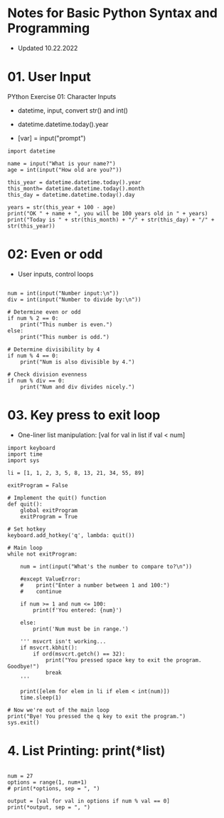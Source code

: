 # Notes for Basic Python Syntax and Programming
- Updated 10.22.2022

# 01. User Input

PYthon Exercise 01: Character Inputs

- datetime, input, convert str() and int()

- datetime.datetime.today().year
- [var] = input("prompt")

```
import datetime

name = input("What is your name?")
age = int(input("How old are you?"))

this_year = datetime.datetime.today().year
this_month= datetime.datetime.today().month
this_day = datetime.datetime.today().day

years = str(this_year + 100 - age)
print("OK " + name + ", you will be 100 years old in " + years)
print("Today is " + str(this_month) + "/" + str(this_day) + "/" + str(this_year))
```

# 02: Even or odd
- User inputs, control loops

```

num = int(input("Number input:\n"))
div = int(input("Number to divide by:\n"))

# Determine even or odd
if num % 2 == 0:
    print("This number is even.")
else:
    print("This number is odd.")
    
# Determine divisibility by 4
if num % 4 == 0:
    print("Num is also divisible by 4.")

# Check division evenness
if num % div == 0:
    print("Num and div divides nicely.")
```

# 03. Key press to exit loop
- One-liner list manipulation: [val for val in list if val < num]

```
import keyboard
import time
import sys

li = [1, 1, 2, 3, 5, 8, 13, 21, 34, 55, 89]

exitProgram = False

# Implement the quit() function
def quit():
    global exitProgram
    exitProgram = True
    
# Set hotkey
keyboard.add_hotkey('q', lambda: quit())

# Main loop
while not exitProgram:
    
    num = int(input("What's the number to compare to?\n"))
    
    #except ValueError:
    #    print("Enter a number between 1 and 100:")
    #    continue
    
    if num >= 1 and num <= 100:
        print(f'You entered: {num}')
        
    else:
        print('Num must be in range.')
    
    ''' msvcrt isn't working...
    if msvcrt.kbhit():
        if ord(msvcrt.getch() == 32):
            print("You pressed space key to exit the program. Goodbye!")
            break
    '''
        
    print([elem for elem in li if elem < int(num)])
    time.sleep(1)

# Now we're out of the main loop
print("Bye! You pressed the q key to exit the program.")
sys.exit()
```

# 4. List Printing: print(*list)

```

num = 27
options = range(1, num+1)
# print(*options, sep = ", ")

output = [val for val in options if num % val == 0]
print(*output, sep = ", ")
```
